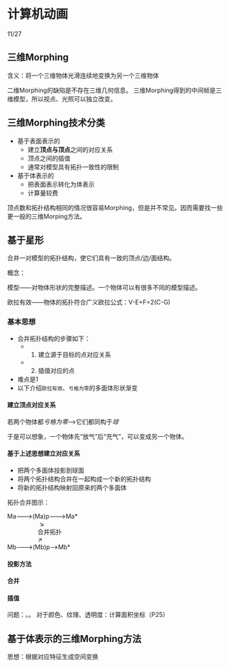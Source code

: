 # 计算机动画
11/27
## 三维Morphing

含义：将一个三维物体光滑连续地变换为另一个三维物体

二维Morphing的缺陷是不存在三维几何信息。
三维Morphing得到的中间帧是三维模型，所以视点、光照可以独立改变。

## 三维Morphing技术分类

- 基于表面表示的
	- 建立**顶点与顶点**之间的对应关系
	- 顶点之间的插值
	- 通常对模型具有拓扑一致性的限制
- 基于体表示的
	- 把表面表示转化为体表示
	- 计算量较费

顶点数和拓扑结构相同的情况很容易Morphing，但是并不常见。因而需要找一些更一般的三维Morping方法。


## 基于星形

合并一对模型的拓扑结构，使它们具有一致的顶点/边/面结构。

概念：

模型——对物体形状的完整描述。一个物体可以有很多不同的模型描述。

欧拉有效——物体的拓扑符合广义欧拉公式：V-E+F=2(C-G)

### 基本思想
- 合并拓扑结构的步骤如下：
	- 1. 建立源于目标的点对应关系
	- 2. 插值对应的点
- 难点是1
- 以下介绍`欧拉有效`、`亏格为零`的多面体形状渐变



#### 建立顶点对应关系
若两个物体都*亏格为零*-->它们都同构于*球*

于是可以想象，一个物体先“放气”后“充气”，可以变成另一个物体。

#### 基于上述思想建立对应关系
- 把两个多面体投影到球面
- 将两个拓扑结构合并在一起构成一个新的拓扑结构
- 将新的拓扑结构映射回原来的两个多面体

拓扑合并图示：

Ma--->(Ma)p--->Ma* <br>
&emsp;&emsp;&emsp;&emsp; &emsp;↘<br>
&emsp;&emsp;&emsp;&emsp;&emsp;合并拓扑<br>
&emsp;&emsp;&emsp;&emsp;&emsp;↗<br>
Mb--->(Mb)p-->Mb*

#### 投影方法
#### 合并
#### 插值
问题：。。
对于颜色、纹理、透明度：计算面积坐标（P25）

## 基于体表示的三维Morphing方法
思想：根据对应特征生成空间变换
